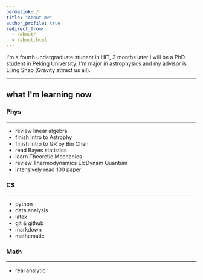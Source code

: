 ```yaml
---
permalink: /
title: "About me"
author_profile: true
redirect_from: 
  - /about/
  - /about.html
---
```


I'm a fourth undergraduate student in HIT, 3 months later I will be a PhD student in Peking University. I'm major in astrophysics and my advisor is Lijing Shao (Gravity attract us all).

---
## what I'm learning now

### Phys
---
-  review linear algebra
-  finish Intro to Astrophy
-  finish Intro to GR by Bin Chen
-  read Bayes statistics
-  learn Theoretic Mechanics
-  review Thermodynamics ElcDynam Quantum
-  intensively read 100 paper

### CS
---
-  python
-  data analysis
-  latex
-  git & github
-  markdown
-  mathematic

### Math
---
-  real analytic
